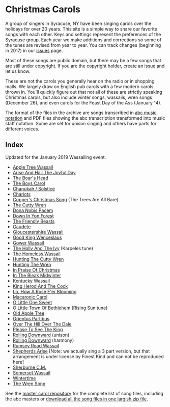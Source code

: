 # Christmas Carols

A group of singers in Syracuse, NY have been singing carols over the holidays for over 20 years. This site is a simple way to share our favorite songs with each other. Keys and settings represent the preferences of the Syracuse group. Each year we make additions and corrections so some of the tunes are revised from year to year. You can track changes (beginning in 2017) in our [issues](https://github.com/syracuse-singers/xmas/issues) page. 

Most of these songs are public domain, but there may be a few songs that are still under copyright. If you are the copyright holder, create an [issue](https://github.com/syracuse-singers/xmas/issues) and let us know.

These are not the carols you generally hear on the radio or in shopping malls. We largely draw on English pub carols with a few modern carols thrown in. You'll quickly figure out that not all of these are strictly speaking Christmas carols, but also include winter songs, wassails, wren songs (December 26), and even carols for the Feast Day of the Ass (January 14). 

The format of the files in the archive are songs transcribed in [abc music notation](http://abcnotation.com/) and PDF files showing the abc transcription transformed into music staff notation. Some are set for unison singing and others have parts for different voices. 

## Index

Updated for the January 2019 Wassailing event.

- [Apple Tree Wassail](pdf/apple_tree_wassail.pdf)
- [Arise And Hail The Joyful Day](pdf/arise_hail_joyful_day.pdf)
- [The Boar's Head](pdf/boars_head.pdf)
- [The Boys Carol](pdf/boys_carol.pdf)
- [Chanukah / Solstice](pdf/chanukah_solstice.pdf)
- [Chariots](pdf/chariots_in-d.pdf)
- [Copper's Christmas Song](pdf/coppers_christmas_song.pdf) (The Trees Are All Bare)
- [The Cutty Wren](pdf/cutty_wren.pdf)
- [Dona Nobis Pacem](pdf/dona_nobis_pacem.pdf)
- [Down In Yon Forest](pdf/down_in_yon_forest.pdf)
- [The Friendly Beasts](pdf/friendly_beasts.pdf)
- [Gaudete](pdf/gaudete.pdf)
- [Gloucestershire Wassail](pdf/gloucestershire_wassail.pdf)
- [Good King Wenceslaus](pdf/good_king_wenceslaus.pdf)
- [Gower Wassail](pdf/gower_wassail.pdf)
- [The Holly And The Ivy](pdf/holly_and_ivy_karpeles.pdf) (Karpeles tune)
- [The Homeless Wassail](pdf/homeless_wassail.pdf)
- [Hunting The Cutty Wren](pdf/hunting_the_cutty_wren.pdf)
- [Hunting The Wren](pdf/hunting_the_wren.pdf)
- [In Praise Of Christmas](pdf/in_praise_of_christmas_harmony_in-amin.pdf)
- [In The Bleak Midwinter](pdf/in_the_bleak_midwinter.pdf)
- [Kentucky Wassail](pdf/kentucky_wassail.pdf)
- [King Herod And The Cock](pdf/king_herod_and_the_cock.pdf)
- [Lo, How A Rose E'er Blooming](pdf/lo_how_a_rose.pdf)
- [Macaronic Carol](pdf/macaronic_carol.pdf)
- [O Little One Sweet](pdf/o_little_one_sweet.pdf)
- [O Little Town Of Bethlehem](pdf/o_little_town_of_bethlehem_rising_sun.pdf) (Rising Sun tune)
- [Old Apple Tree](pdf/old_apple_tree.pdf)
- [Orientus Partibus](pdf/orientus_partibus.pdf)
- [Over The Hill Over The Dale](pdf/over_the_hill_over_the_dale_2014.pdf)
- [Please To See The King](pdf/please_to_see_the_king.pdf)
- [Rolling Downward](pdf/rolling_downward.pdf) (unison)
- [Rolling Downward](pdf/rolling_downward_harmony.pdf) (harmony)
- [Rumsey Road Wassail](pdf/rumsey_road_wassail.pdf)
- [Shepherds Arise](pdf/shepherds_arise_2-part_v2.pdf) [Note: we actually sing a 3 part version, but that arrangement is under license by Finest Kind and can not be reproduced here]
- [Sherburne C.M.](pdf/sherburne.pdf)
- [Somerset Wassail](pdf/somerset_wassail.pdf)
- [Wintertime](pdf/wintertime.pdf)
- [The Wren Song](pdf/wren_song.pdf)

See the [master carol repository](https://github.com/syracuse-singers/xmas) for the complete list of song files, including the abc masters or [download all the song files in one largish zip file](https://github.com/syracuse-singers/xmas/archive/master.zip). 

<script type="text/javascript">
  var list = document.querySelector("ul"); 
  var links = list.getElementsByTagName("a"); 
  for (var i = 0; i < links.length; i++) { 
      links[i].setAttribute("target", "_blank"); 
  }
</script>
